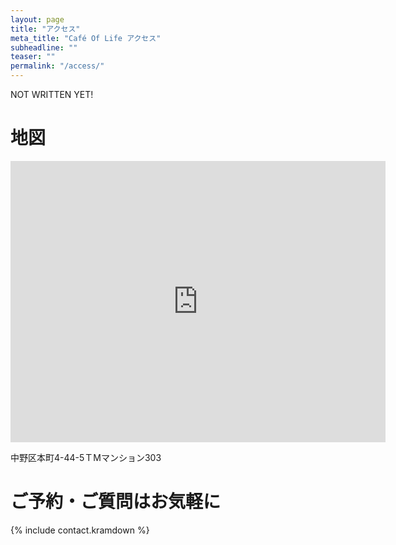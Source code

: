 ```yaml
---
layout: page
title: "アクセス"
meta_title: "Café Of Life アクセス"
subheadline: ""
teaser: ""
permalink: "/access/"
---
```


NOT WRITTEN YET!

地図
=============================

<iframe src="https://www.google.com/maps/embed?pb=!1m18!1m12!1m3!1d810.0463178791363!2d139.6694006448147!3d35.697058150306795!2m3!1f0!2f0!3f0!3m2!1i1024!2i768!4f13.1!3m3!1m2!1s0x6018f2e9ead8619f%3A0xa98dc09892700219!2s4+Chome-44-5+Honch%C5%8D%2C+Nakano-ku%2C+T%C5%8Dky%C5%8D-to+164-0012%2C+Japan!5e0!3m2!1sen!2sus!4v1449311456069" width="600" height="450" frameborder="0" style="border:0" allowfullscreen></iframe>

中野区本町4-44-5ＴMマンション303

ご予約・ご質問はお気軽に
=============================

{% include contact.kramdown %}
